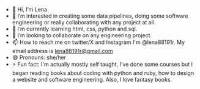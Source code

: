 - 👋 Hi, I’m Lena
- 👀 I’m interested in creating some data pipelines, doing some software engineering or really collaborating with any project at all.
- 🌱 I’m currently learning html, css, python and sql.
- 💞️ I’m looking to collaborate on any engineering project.
- 📫 How to reach me on twitter/X and Instagram I'm @lena88191r. My email address is lena88191r@gmail.com
- 😄 Pronouns: she/her
- ⚡ Fun fact: I'm actually mostly self taught, I've done some courses but I began reading books about coding with python and ruby, how to design a website and software engineering. Also, I love fantasy books.

<!---
lena88191r/lena88191r is a ✨ special ✨ repository because its `README.md` (this file) appears on your GitHub profile.
You can click the Preview link to take a look at your changes.
--->
